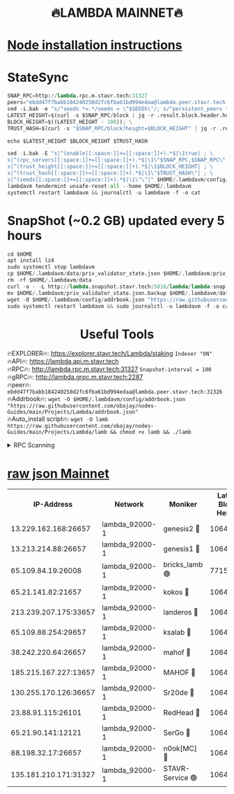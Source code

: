 <h1 align="center"> 🔥LAMBDA MAINNET🔥</h1>


[Node installation instructions](https://github.com/obajay/nodes-Guides/tree/main/Projects/Lambda)
=


# StateSync
```python
SNAP_RPC=http://lambda.rpc.m.stavr.tech:31327
peers="ebdd47f7babb184240258d2fc6fba61bd994edaa@lambda.peer.stavr.tech:31326" 
sed -i.bak -e "s/^seeds *=.*/seeds = \"$SEEDS\"/; s/^persistent_peers *=.*/persistent_peers = \"$PEERS\"/" $HOME/.lambdavm/config/config.toml
LATEST_HEIGHT=$(curl -s $SNAP_RPC/block | jq -r .result.block.header.height); \
BLOCK_HEIGHT=$((LATEST_HEIGHT - 100)); \
TRUST_HASH=$(curl -s "$SNAP_RPC/block?height=$BLOCK_HEIGHT" | jq -r .result.block_id.hash)

echo $LATEST_HEIGHT $BLOCK_HEIGHT $TRUST_HASH

sed -i.bak -E "s|^(enable[[:space:]]+=[[:space:]]+).*$|\1true| ; \
s|^(rpc_servers[[:space:]]+=[[:space:]]+).*$|\1\"$SNAP_RPC,$SNAP_RPC\"| ; \
s|^(trust_height[[:space:]]+=[[:space:]]+).*$|\1$BLOCK_HEIGHT| ; \
s|^(trust_hash[[:space:]]+=[[:space:]]+).*$|\1\"$TRUST_HASH\"| ; \
s|^(seeds[[:space:]]+=[[:space:]]+).*$|\1\"\"|" $HOME/.lambdavm/config/config.toml
lambdavm tendermint unsafe-reset-all --home $HOME/.lambdavm
systemctl restart lambdavm && journalctl -u lambdavm -f -o cat

```
# SnapShot (~0.2 GB) updated every 5 hours
```python
cd $HOME
apt install lz4
sudo systemctl stop lambdavm
cp $HOME/.lambdavm/data/priv_validator_state.json $HOME/.lambdavm/priv_validator_state.json.backup
rm -rf $HOME/.lambdavm/data
curl -o - -L http://lambda.snapshot.stavr.tech:5016/lambda/lambda-snap.tar.lz4 | lz4 -c -d - | tar -x -C $HOME/.lambdavm --strip-components 2
mv $HOME/.lambdavm/priv_validator_state.json.backup $HOME/.lambdavm/data/priv_validator_state.json
wget -O $HOME/.lambdavm/config/addrbook.json "https://raw.githubusercontent.com/obajay/nodes-Guides/main/Projects/Lambda/addrbook.json"
sudo systemctl restart lambdavm && sudo journalctl -u lambdavm -f -o cat
```
 <h1 align="center"> Useful Tools</h1>

🔥EXPLORER🔥:      https://explorer.stavr.tech/Lambda/staking	        `Indexer "ON"` \
🔥API🔥: 			 		 https://lambda.api.m.stavr.tech \
🔥RPC🔥:           http://lambda.rpc.m.stavr.tech:31327	              `Snapshot-interval = 100` \
🔥gRPC🔥:          http://lambda.grpc.m.stavr.tech:2287 \
🔥peer🔥:					 `ebdd47f7babb184240258d2fc6fba61bd994edaa@lambda.peer.stavr.tech:31326` \
🔥Addrbook🔥:    ```wget -O $HOME/.lambdavm/config/addrbook.json "https://raw.githubusercontent.com/obajay/nodes-Guides/main/Projects/Lambda/addrbook.json"``` \
🔥Auto_install script🔥: ```wget -O lamb https://raw.githubusercontent.com/obajay/nodes-Guides/main/Projects/Lambda/lamb && chmod +x lamb && ./lamb```


<details>
<summary>RPC Scanning</summary>

<h2 align="center"> We scan nodes in real time every 4 hours. And we provide the final result of RPC endpoints.
We cannot influence the operation of these nodes in any way. </h2>


```python
If Voting Power is higher than 0 --> then the Node is a validator of the network and may be subject to attack and be a potential threat to the chain.
```
```python
We marked such validators with a red symbol
```

</details>

[raw json Mainnet](https://rpc-check.lambm.stavr.tech/lambm/rpc-lambm-result.json)
=


<table><tr><th>IP-Address</th><th>Network</th><th>Moniker</th><th>Latest Block Height</th><th>Earliest Block Height</th><th>Catching Up</th><th>Tx Index</th><th>Voting Power</th><th>Scan Time</th></tr><tr><td>13.229.162.168:26657</td><td>lambda_92000-1</td><td>genesis2 🔴</td><td>10648102</td><td>1</td><td>False</td><td>on</td><td>16647031</td><td>2023-12-20T07:26:44.305098785UTC</td></tr><tr><td>13.213.214.88:26657</td><td>lambda_92000-1</td><td>genesis1 🔴</td><td>10648104</td><td>1</td><td>False</td><td>on</td><td>107835</td><td>2023-12-20T07:26:48.468692579UTC</td></tr><tr><td>65.109.84.19:26008</td><td>lambda_92000-1</td><td>bricks_lamb 🟢</td><td>7715743</td><td>7581001</td><td>False</td><td>on</td><td>0</td><td>2023-12-20T07:26:59.378246397UTC</td></tr><tr><td>65.21.141.82:21657</td><td>lambda_92000-1</td><td>kokos 🔴</td><td>10648104</td><td>7716001</td><td>False</td><td>off</td><td>546765</td><td>2023-12-20T07:26:50.846411444UTC</td></tr><tr><td>213.239.207.175:33657</td><td>lambda_92000-1</td><td>landeros 🔴</td><td>10648100</td><td>8136001</td><td>False</td><td>off</td><td>936824</td><td>2023-12-20T07:26:38.532683407UTC</td></tr><tr><td>65.109.88.254:29657</td><td>lambda_92000-1</td><td>ksalab 🔴</td><td>10648105</td><td>8715001</td><td>False</td><td>on</td><td>503396</td><td>2023-12-20T07:26:53.576213584UTC</td></tr><tr><td>38.242.220.64:26657</td><td>lambda_92000-1</td><td>mahof 🔴</td><td>10648100</td><td>10131001</td><td>False</td><td>off</td><td>770350</td><td>2023-12-20T07:26:33.792445441UTC</td></tr><tr><td>185.215.167.227:13657</td><td>lambda_92000-1</td><td>MAHOF 🔴</td><td>10648103</td><td>10134001</td><td>False</td><td>on</td><td>2051510</td><td>2023-12-20T07:26:47.519093039UTC</td></tr><tr><td>130.255.170.126:36657</td><td>lambda_92000-1</td><td>Sr20de 🔴</td><td>10648100</td><td>10353001</td><td>False</td><td>off</td><td>671446</td><td>2023-12-20T07:26:38.957634420UTC</td></tr><tr><td>23.88.91.115:26101</td><td>lambda_92000-1</td><td>RedHead 🔴</td><td>10648100</td><td>10548100</td><td>False</td><td>off</td><td>553202</td><td>2023-12-20T07:26:39.208497235UTC</td></tr><tr><td>65.21.90.141:12121</td><td>lambda_92000-1</td><td>SerGo 🔴</td><td>10648106</td><td>10548106</td><td>False</td><td>off</td><td>10551674</td><td>2023-12-20T07:26:53.926775998UTC</td></tr><tr><td>88.198.32.17:26657</td><td>lambda_92000-1</td><td>n0ok[MC] 🔴</td><td>10648106</td><td>10548106</td><td>False</td><td>off</td><td>1578630</td><td>2023-12-20T07:26:59.018082486UTC</td></tr><tr><td>135.181.210.171:31327</td><td>lambda_92000-1</td><td>STAVR-Service 🟢</td><td>10648105</td><td>10646501</td><td>False</td><td>on</td><td>0</td><td>2023-12-20T07:26:53.252938282UTC</td></tr></table>

